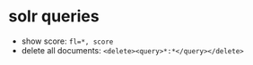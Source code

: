 # solr queries

*  show score: `fl=*, score`
* delete all documents: `<delete><query>*:*</query></delete>`